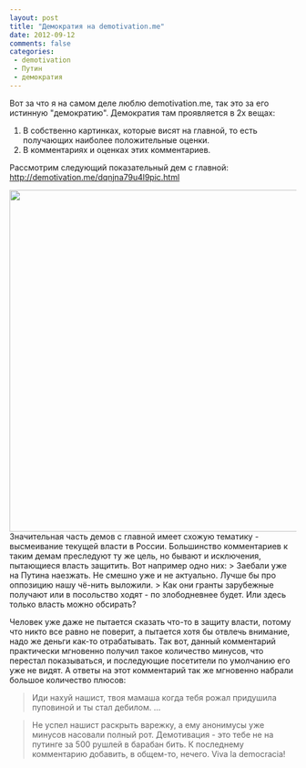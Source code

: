 ```yaml
---
layout: post
title: "Демократия на demotivation.me"
date: 2012-09-12
comments: false
categories:
 - demotivation
 - Путин
 - демократия
---
```



Вот за что я на самом деле люблю demotivation.me, так это за его истинную "демократию". Демократия там проявляется в 2х вещах:

1.  В собственно картинках, которые висят на главной, то есть получающих наиболее положительные оценки.
2.  В комментариях и оценках этих комментариев.

Рассмотрим следующий показательный дем с главной:
<a href="http://demotivation.me/dqnjna79u4l9pic.html">http://demotivation.me/dqnjna79u4l9pic.html</a>

<img src="http://demotivation.me/images/20120910/dqnjna79u4l9.jpg" width="600"/>
Значительная часть демов c главной имеет схожую тематику - высмеивание текущей власти в России.
Большинство комментариев к таким демам преследуют ту же цель, но бывают и исключения, пытающиеся власть защитить.
Вот например одно них:
> Заебали уже на Путина наезжать. Не смешно уже и не актуально. Лучше бы про оппозицию нашу чё-нить выложили.
> Как они гранты зарубежные получают или в посольство ходят - по злободневнее будет. Или здесь только власть можно обсирать?

Человек уже даже не пытается сказать что-то в защиту власти, потому что никто все равно не поверит, а пытается хотя бы отвлечь внимание, надо же деньги как-то отрабатывать.
Так вот, данный комментарий практически мгновенно получил такое количество минусов, что перестал показываться, и последующие посетители по умолчанию его уже не видят.
А ответы на этот комментарий так же мгновенно набрали большое количество плюсов:
> Иди нахуй нашист, твоя мамаша когда тебя рожал придушила пуповиной и ты стал дебилом. ...

> Не успел нашист раскрыть варежку, а ему анонимусы уже минусов насовали полный рот. Демотивация - это тебе не на путинге за 500 рушлей в барабан бить.
К последнему комментарию добавить, в общем-то, нечего. Viva la democracia!
